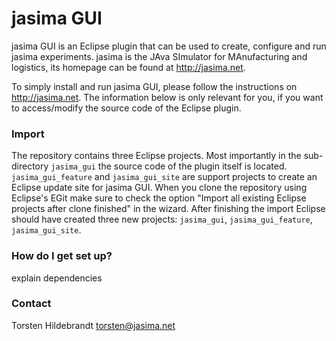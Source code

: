 # jasima GUI #

jasima GUI is an Eclipse plugin that can be used to create, configure and run jasima experiments. jasima is the JAva SImulator for MAnufacturing and logistics, its homepage can be found at http://jasima.net.

To simply install and run jasima GUI, please follow the instructions on http://jasima.net. The information below is only relevant for you, if you want to access/modify the source code of the Eclipse plugin.

### Import ###

The repository contains three Eclipse projects. Most importantly in the sub-directory `jasima_gui` the source code of the plugin itself is located. `jasima_gui_feature` and `jasima_gui_site` are support projects to create an Eclipse update site for jasima GUI. When you clone the repository using Eclipse's EGit make sure to check the option "Import all existing Eclipse projects after clone finished" in the wizard. After finishing the import Eclipse should have created three new projects: `jasima_gui`, `jasima_gui_feature`, `jasima_gui_site`.

### How do I get set up? ###

explain dependencies

### Contact ###

Torsten Hildebrandt <torsten@jasima.net>